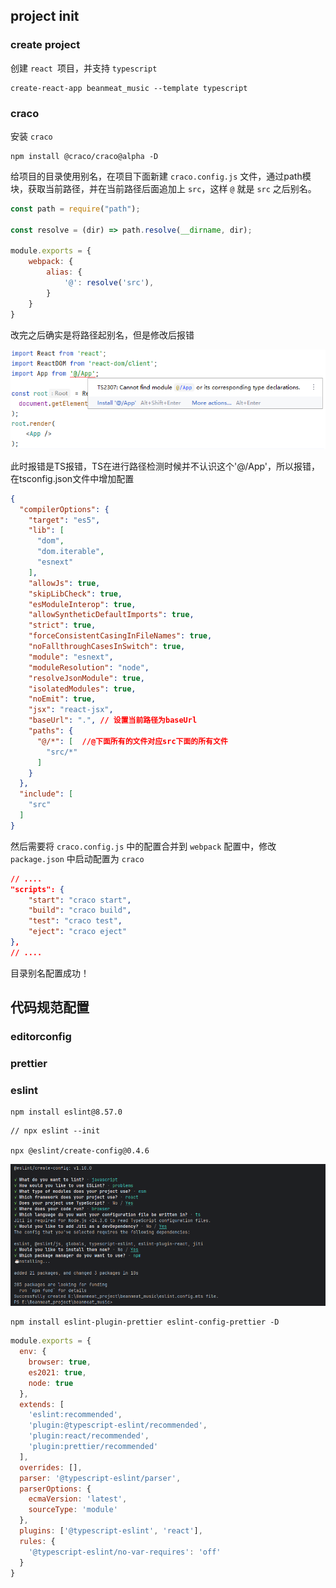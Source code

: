 ## project init

### create project

创建 `react `项目，并支持 `typescript`

```node
create-react-app beanmeat_music --template typescript
```

### craco

安装 `craco`

```node
npm install @craco/craco@alpha -D
```

给项目的目录使用别名，在项目下面新建 `craco.config.js` 文件，通过path模块，获取当前路径，并在当前路径后面追加上 `src`，这样 `@` 就是 `src` 之后别名。

```js
const path = require("path");

const resolve = (dir) => path.resolve(__dirname, dir);

module.exports = {
    webpack: {
        alias: {
            '@': resolve('src'),
        }
    }
}
```

改完之后确实是将路径起别名，但是修改后报错

![image-20250911001212583](.\images\beanmeat_music.assets\image-20250911001212583.png)

此时报错是TS报错，TS在进行路径检测时候并不认识这个'@/App'，所以报错，在tsconfig.json文件中增加配置

```json
{
  "compilerOptions": {
    "target": "es5",
    "lib": [
      "dom",
      "dom.iterable",
      "esnext"
    ],
    "allowJs": true,
    "skipLibCheck": true,
    "esModuleInterop": true,
    "allowSyntheticDefaultImports": true,
    "strict": true,
    "forceConsistentCasingInFileNames": true,
    "noFallthroughCasesInSwitch": true,
    "module": "esnext",
    "moduleResolution": "node",
    "resolveJsonModule": true,
    "isolatedModules": true,
    "noEmit": true,
    "jsx": "react-jsx",
    "baseUrl": ".", // 设置当前路径为baseUrl
    "paths": {
      "@/*": [	//@下面所有的文件对应src下面的所有文件
        "src/*"
      ]
    }
  },
  "include": [
    "src"
  ]
}

```

然后需要将 `craco.config.js` 中的配置合并到 `webpack` 配置中，修改 `package.json` 中启动配置为 `craco`

```json
// ....  
"scripts": {
    "start": "craco start",
    "build": "craco build",
    "test": "craco test",
    "eject": "craco eject"
},
// ....  
```

目录别名配置成功！

## 代码规范配置

### editorconfig

### prettier

### eslint

```shell
npm install eslint@8.57.0
```



```shell
// npx eslint --init

npx @eslint/create-config@0.4.6
```

![image-20250924000005538](images/beanmeat_music.assets/image-20250924000005538.png)



```shell
npm install eslint-plugin-prettier eslint-config-prettier -D
```

```js
module.exports = {
  env: {
    browser: true,
    es2021: true,
    node: true
  },
  extends: [
    'eslint:recommended',
    'plugin:@typescript-eslint/recommended',
    'plugin:react/recommended',
    'plugin:prettier/recommended'
  ],
  overrides: [],
  parser: '@typescript-eslint/parser',
  parserOptions: {
    ecmaVersion: 'latest',
    sourceType: 'module'
  },
  plugins: ['@typescript-eslint', 'react'],
  rules: {
    '@typescript-eslint/no-var-requires': 'off'
  }
}
```

